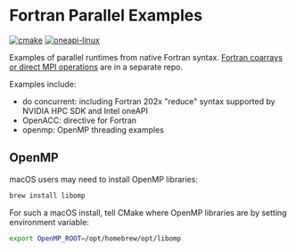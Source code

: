 # Fortran Parallel Examples

[![cmake](https://github.com/scivision/fortran-parallel-examples/actions/workflows/cmake.yml/badge.svg)](https://github.com/scivision/fortran-parallel-examples/actions/workflows/cmake.yml)
[![oneapi-linux](https://github.com/scivision/fortran-parallel-examples/actions/workflows/oneapi-linux.yml/badge.svg)](https://github.com/scivision/fortran-parallel-examples/actions/workflows/oneapi-linux.yml)

Examples of parallel runtimes from native Fortran syntax.
[Fortran coarrays or direct MPI operations](https://github.com/scivision/fortran-coarray-mpi-examples)
are in a separate repo.

Examples include:

* do concurrent: including Fortran 202x "reduce" syntax supported by NVIDIA HPC SDK and Intel oneAPI
* OpenACC: directive for Fortran
* openmp: OpenMP threading examples

## OpenMP

macOS users may need to install OpenMP libraries:

```sh
brew install libomp
```

For such a macOS install, tell CMake where OpenMP libraries are by setting environment variable:

```sh
export OpenMP_ROOT=/opt/homebrew/opt/libomp
```
